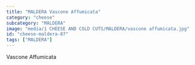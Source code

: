 ```yaml
---
title: "MALDERA Vascone Affumicata"
category: "cheese"
subcategory: "MALDERA"
image: "media/1 CHEESE AND COLD CUTS/MALDERA/vascone affumicata.jpg"
id: "cheese-maldera-87"
tags: ["MALDERA"]
---
```


Vascone Affumicata
